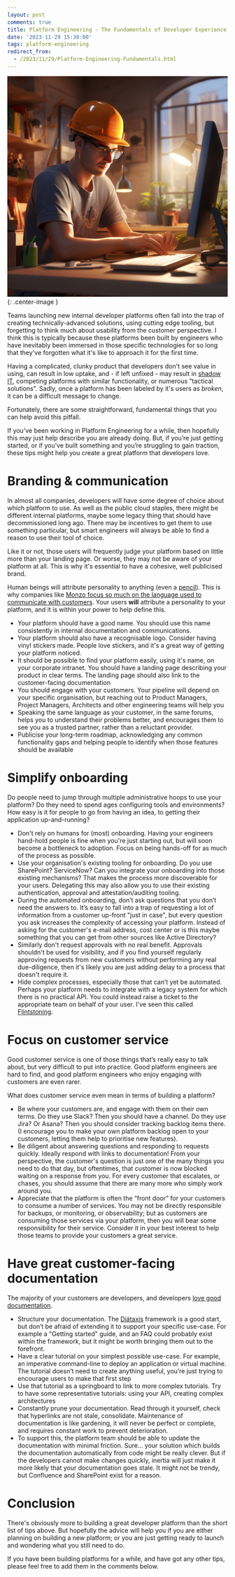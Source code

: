 ```yaml
---
layout: post
comments: true
title: Platform Engineering - The Fundamentals of Developer Experience
date: '2023-11-29 15:30:00'
tags: platform-engineering
redirect_from:
  - /2023/11/29/Platform-Engineering-Fundamentals.html
---
```


![A developer wearing builders clothes and a hard hat, sitting at a desk in front of a computer](/assets/platform-engineer.png){: .center-image }

Teams launching new internal developer platforms often fall into the trap of creating technically-advanced solutions, using cutting edge tooling, but forgetting to think much about usability from the customer perspective. I think this is typically because these platforms been built by engineers who have inevitably been immersed in those specific technologies for so long that they've forgotten what it's like to approach it for the first time.

<!--more-->

Having a complicated, clunky product that developers don't see value in using, can result in low uptake, and - if left unfixed - may result in [shadow IT](https://en.wikipedia.org/wiki/Shadow_IT), competing platforms with similar functionality, or numerous "tactical solutions". Sadly, once a platform has been labeled by it's users as _broken_, it can be a difficult message to change.

Fortunately, there are some straightforward, fundamental things that you can help avoid this pitfall.

If you’ve been working in Platform Engineering for a while, then hopefully this may just help describe you are already doing. But, if you’re just getting started, or if you’ve built something and you’re struggling to gain traction, these tips might help you create a great platform that developers love.

# Branding & communication

In almost all companies, developers will have some degree of choice about which platform to use. As well as the public cloud staples, there might be different internal platforms, maybe some legacy thing that should have decommissioned long ago. There may be incentives to get them to use something particular, but smart engineers will always be able to find a reason to use their tool of choice. 

Like it or not, those users will frequently judge your platform based on little more than your landing page. Or worse, they may not be aware of your platform at all. This is why it's essential to have a cohesive, well publicised brand.

Human beings will attribute personality to anything (even a [pencil](https://www.youtube.com/watch?v=uAwSVOlOgH8&t=5s)). This is why companies like [Monzo focus so much on the language used to communicate with customers](https://monzo.com/tone-of-voice/).  Your users **will** attribute a personality to your platform, and it is within your power to help define this.

- Your platform should have a good name. You should use this name consistently in internal documentation and communications. 
- Your platform should also have a recognisable logo. Consider having vinyl stickers made. People love stickers, and it's a great way of getting your platform noticed. 
- It should be possible to find your platform easily, using it's name, on your corporate intranet. You should have a landing page describing your product in clear terms. The landing page should also link to the customer-facing documentation
- You should engage with your customers. Your pipeline will depend on your specific organisation, but reaching out to Product Managers, Project Managers, Architects and other engineering teams will help you
- Speaking the same language as your customer, in the same forums, helps you to understand their problems better, and encourages them to see you as a trusted partner, rather than a reluctant provider.
- Publicise your long-term roadmap, acknowledging any common functionality gaps and helping people to identify when those features should be available

# Simplify onboarding

Do people need to jump through multiple administrative hoops to use your platform? Do they need to spend ages configuring tools and environments? How easy is it for people to go from having an idea, to getting their application up-and-running?

- Don't rely on humans for (most) onboarding. Having your engineers hand-hold people is fine when you're just starting out, but will soon become a bottleneck to adoption. Focus on being hands-off for as much of the process as possible.
- Use your organisation's existing tooling for onboarding. Do you use SharePoint? ServiceNow? Can you integrate your onboarding into those existing mechanisms? That makes the process more discoverable for your users. Delegating this may also allow you to use their existing authentication, approval and attestation/auditing tooling. 
- During the automated onboarding, don’t ask questions that you don’t need the answers to. It’s easy to fall into a trap of requesting a lot of information from a customer up-front "just in case", but every question you ask increases the complexity of accessing your platform. Instead of asking for the customer's e-mail address, cost center or is this maybe something that you can get from other sources like Active Directory? 
- Similarly don't request approvals with no real benefit. Approvals shouldn't be used for visibility, and if you find yourself regularly approving requests from new customers without performing any real due-diligence, then it's likely you are just adding delay to a process that doesn't require it.
- Hide complex processes, especially those that can’t yet be automated. Perhaps your platform needs to integrate with a legacy system for which there is no practical API. You could instead raise a ticket to the appropriate team on behalf of your user. I've seen this called [Flintstoning](https://stackingthebricks.com/the-fine-art-of-flintstoning/).

# Focus on customer service

Good customer service is one of those things that’s really easy to talk about, but very difficult to put into practice. Good platform engineers are hard to find, and good platform engineers who enjoy engaging with customers are even rarer.

What does customer service even mean in terms of building a platform? 

- Be where your customers are, and engage with them on their own terms. Do they use Slack? Then you should have a channel. Do they use Jira? Or Asana? Then you should consider tracking backlog items there. (I encourage you to make your own platform backlog open to your customers, letting them help to prioritise new features). 
- Be diligent about answering questions and responding to requests quickly. Ideally respond with links to documentation! From your perspective, the customer's question is just one of the many things you need to do that day, but oftentimes, that customer is now blocked waiting on a response from you. For every customer that escalates, or chases, you should assume that there are many more who simply work around you. 
- Appreciate that the platform is often the “front door” for your customers to consume a number of services. You may not be directly responsible for backups, or monitoring, or observability; but as customers are consuming those services via your platform, then you will bear some responsibility for their service. Consider it in your best interest to help those teams to provide your customers a great service. 

# Have great customer-facing documentation

The majority of your customers are developers, and developers [love good documentation](https://hackernoon.com/nerds-dont-respond-to-marketing-try-technical-documentation-instead). 

- Structure your documentation. The [Diátaxis](https://diataxis.fr/) framework is a good start, but don’t be afraid of extending it to support your specific use-case. For example a "Getting started" guide, and an FAQ could probably exist within the framework, but it might be worth bringing them out to the forefront. 
- Have a clear tutorial on your simplest possible use-case. For example, an imperative command-line to deploy an application or virtual machine. The tutorial doesn’t need to create anything useful, you’re just trying to encourage users to make that first step
- Use that tutorial as a springboard to link to more complex tutorials. Try to have some representative tutorials: using your API, creating complex architectures
- Constantly prune your documentation. Read through it yourself, check that hyperlinks are not stale, consolidate. Maintenance of documentation is like gardening, it will never be perfect or complete, and requires constant work to prevent deterioration. 
- To support this, the platform team should be able to update the documentation with minimal friction. Sure… your solution which builds the documentation automatically from code might be really clever. But if the developers cannot make changes quickly, inertia will just make it more likely that your documentation goes stale. It might not be trendy, but Confluence and SharePoint exist for a reason.

# Conclusion

There's obviously more to building a great developer platform than the short list of tips above. But hopefully the advice will help you if you are either planning on building a new platform; or you are just getting ready to launch and wondering what you still need to do.

If you have been building platforms for a while, and have got any other tips, please feel free to add them in the comments below. 
